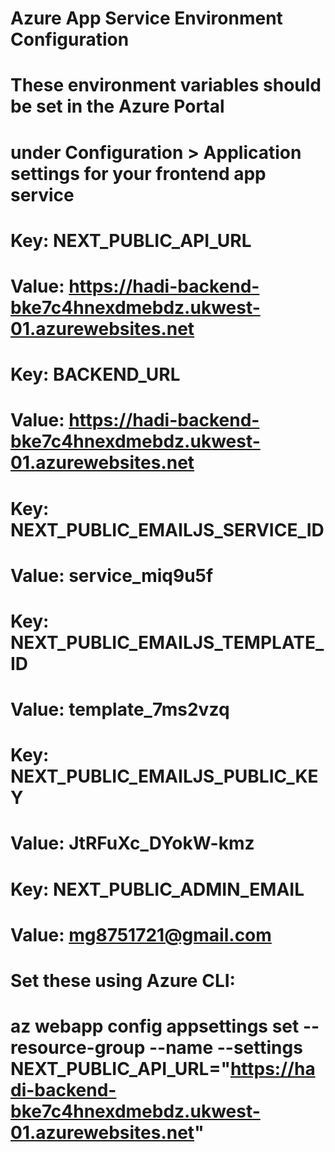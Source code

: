 # Azure App Service Environment Configuration
# 
# These environment variables should be set in the Azure Portal
# under Configuration > Application settings for your frontend app service
#
# Key: NEXT_PUBLIC_API_URL
# Value: https://hadi-backend-bke7c4hnexdmebdz.ukwest-01.azurewebsites.net
#
# Key: BACKEND_URL  
# Value: https://hadi-backend-bke7c4hnexdmebdz.ukwest-01.azurewebsites.net
#
# Key: NEXT_PUBLIC_EMAILJS_SERVICE_ID
# Value: service_miq9u5f
#
# Key: NEXT_PUBLIC_EMAILJS_TEMPLATE_ID
# Value: template_7ms2vzq
#
# Key: NEXT_PUBLIC_EMAILJS_PUBLIC_KEY
# Value: JtRFuXc_DYokW-kmz
#
# Key: NEXT_PUBLIC_ADMIN_EMAIL
# Value: mg8751721@gmail.com

# Set these using Azure CLI:
# az webapp config appsettings set --resource-group <your-resource-group> --name <your-app-name> --settings NEXT_PUBLIC_API_URL="https://hadi-backend-bke7c4hnexdmebdz.ukwest-01.azurewebsites.net"
